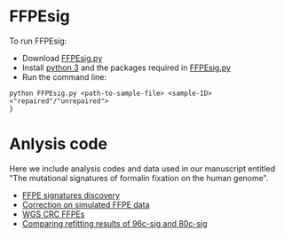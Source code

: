 # FFPEsig

To run FFPEsig:
+ Download [FFPEsig.py](https://github.com/QingliGuo/FFPEsig/blob/main/FFPEsig.py)
+ Install [python 3](https://www.python.org/downloads/) and the packages required in [FFPEsig.py](https://github.com/QingliGuo/FFPEsig/blob/main/FFPEsig.py)
+ Run the command line:
```
python FFPEsig.py <path-to-sample-file> <sample-ID> <"repaired"/"unrepaired">
}
```
  
# Anlysis code
Here we include analysis codes and data used in our manuscript entitled "The mutational signatures of formalin fixation on the human genome".
+ [FFPE signatures discovery](https://qingliguo.github.io/FFPEsig/FFPEsig_discovery.html)
+ [Correction on simulated FFPE data](https://qingliguo.github.io/FFPEsig/Correctting_FFPEnoise_in_SimulatedFFPEs_from_PCAWG.html)
+ [WGS CRC FFPEs](https://qingliguo.github.io/FFPEsig/Correcting_FFPEnoise_in_localSequencedWGSdata.html)
+ [Comparing refitting results of 96c-sig and 80c-sig](https://qingliguo.github.io/FFPEsig/Comparing_refitting_results_of_96c_80c_sig.html)
